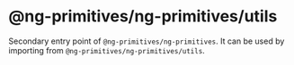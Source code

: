 # @ng-primitives/ng-primitives/utils

Secondary entry point of `@ng-primitives/ng-primitives`. It can be used by importing from `@ng-primitives/ng-primitives/utils`.

